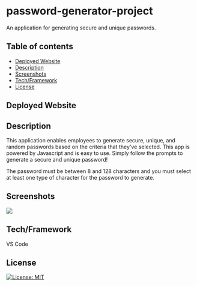 # password-generator-project
An application for generating secure and unique passwords. 


## Table of contents
- [Deployed Website](#deployedwebsite)
- [Description](#description)
- [Screenshots](#screenshots)
- [Tech/Framework](#tech/framework)
- [License](#license)

## Deployed Website



## Description

This application enables employees to generate secure, unique, and random passwords based on the criteria that they've selected. This app is powered by Javascript and is easy to use. Simply follow the prompts to generate a secure and unique password!

The password must be between 8 and 128 characters and you must select at least one type of character for the password to generate. 



## Screenshots


<img src="./assets/images/portfolio-screenshot.png">



## Tech/Framework

VS Code



## License

[![License: MIT](https://img.shields.io/badge/License-MIT-yellow.svg)](https://opensource.org/licenses/MIT)